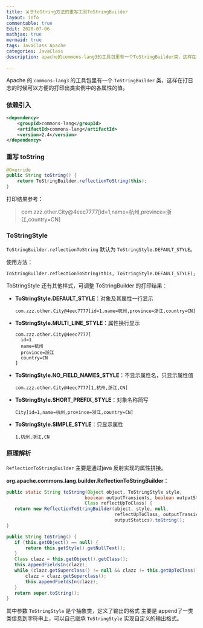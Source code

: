 ```yaml
---
title: 关于toString方法的重写工具ToStringBuilder
layout: info
commentable: true
Edit: 2020-07-06
mathjax: true
mermaid: true
tags: JavaClass Apache
categories: JavaClass
description: apache的commons-lang3的工具包里有一个ToStringBuilder类，这样在打日志的时候可以方便的打印出类实例中的各属性的值。

---
```


Apache 的 `commons-lang3` 的工具包里有一个 `ToStringBuilder` 类，这样在打日志的时候可以方便的打印出类实例中的各属性的值。

### 依赖引入

```xml
<dependency>
    <groupId>commons-lang</groupId>
    <artifactId>commons-lang</artifactId>
    <version>2.4</version>
</dependency>
```

### 重写 toString

```java
@Override
public String toString() {
	return ToStringBuilder.reflectionToString(this);
}
```

打印结果参考：

> com.zzz.other.City@4eec7777[id=1,name=杭州,province=浙江,country=CN]

### ToStringStyle

`ToStringBuilder.reflectionToString`  默认为 `ToStringStyle.DEFAULT_STYLE`。

使用方法：

```
ToStringBuilder.reflectionToString(this, ToStringStyle.DEFAULT_STYLE);
```

ToStringStyle 还有其他样式，可调整 ToStringBuilder 的打印结果：

- **ToStringStyle.DEFAULT_STYLE**：对象及其属性一行显示

  ```
  com.zzz.other.City@4eec7777[id=1,name=杭州,province=浙江,country=CN]
  ```
  
- **ToStringStyle.MULTI_LINE_STYLE**：属性换行显示

  ```
  com.zzz.other.City@4eec7777[
    id=1
    name=杭州
    province=浙江
    country=CN
  ]
  ```
  
- **ToStringStyle.NO_FIELD_NAMES_STYLE**：不显示属性名，只显示属性值

  ```
  com.zzz.other.City@4eec7777[1,杭州,浙江,CN]
  ```

- **ToStringStyle.SHORT_PREFIX_STYLE**：对象名称简写

  ```
  City[id=1,name=杭州,province=浙江,country=CN]
  ```
- **ToStringStyle.SIMPLE_STYLE**：只显示属性

  ```
  1,杭州,浙江,CN
  ```

### 原理解析

`ReflectionToStringBuilder` 主要是通过java 反射实现的属性拼接。

**org.apache.commons.lang.builder.ReflectionToStringBuilder**：


 ```java
public static String toString(Object object, ToStringStyle style, 
                              boolean outputTransients, boolean outputStatics,
                              Class reflectUpToClass) {
	return new ReflectionToStringBuilder(object, style, null, 
                                         reflectUpToClass, outputTransients,
                                         outputStatics).toString();
}

public String toString() {
	if (this.getObject() == null) {
		return this.getStyle().getNullText();
	}
	Class clazz = this.getObject().getClass();
	this.appendFieldsIn(clazz);
	while (clazz.getSuperclass() != null && clazz != this.getUpToClass()) {
		clazz = clazz.getSuperclass();
		this.appendFieldsIn(clazz);
	}
	return super.toString();
}
 ```

其中参数  `ToStringStyle`  是个抽象类，定义了输出的格式 主要是 append了一类类信息到字符串上，可以自己继承 `ToStringStyle`  实现自定义的输出格式。